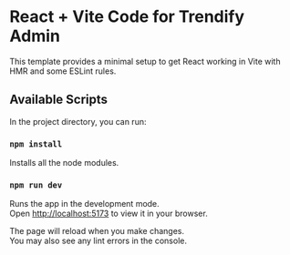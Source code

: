 # React + Vite Code for Trendify Admin

This template provides a minimal setup to get React working in Vite with HMR and some ESLint rules.

## Available Scripts

In the project directory, you can run:

### `npm install`

Installs all the node modules.

### `npm run dev`

Runs the app in the development mode.\
Open [http://localhost:5173](http://localhost:5173) to view it in your browser.

The page will reload when you make changes.\
You may also see any lint errors in the console.


